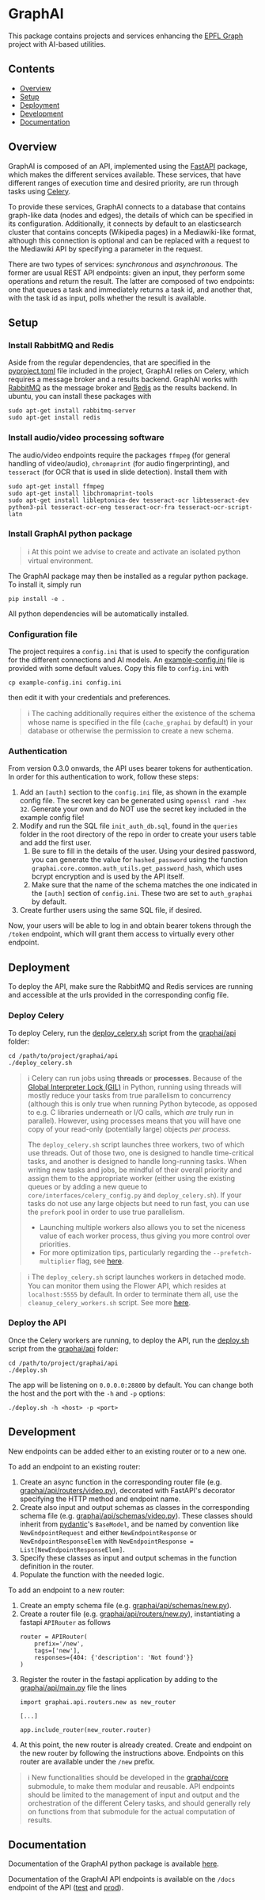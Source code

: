 # GraphAI

This package contains projects and services enhancing the [EPFL Graph](https://www.epfl.ch/education/educational-initiatives/cede/campusanalytics/epfl-graph/) project with AI-based utilities.

## Contents

* [Overview](#overview)
* [Setup](#setup)
* [Deployment](#deployment)
* [Development](#development)
* [Documentation](#documentation)

## Overview
GraphAI is composed of an API, implemented using the [FastAPI](https://fastapi.tiangolo.com/) package, which makes the different services available. These services, that have different ranges of execution time and desired priority, are run through tasks using [Celery](https://docs.celeryq.dev/en/stable/).

To provide these services, GraphAI connects to a database that contains graph-like data (nodes and edges), the details of which can be specified in its configuration. Additionally, it connects by default to an elasticsearch cluster that contains concepts (Wikipedia pages) in a Mediawiki-like format, although this connection is optional and can be replaced with a request to the Mediawiki API by specifying a parameter in the request.

There are two types of services: *synchronous* and *asynchronous*. The former are usual REST API endpoints: given an input, they perform some operations and return the result. The latter are composed of two endpoints: one that queues a task and immediately returns a task id, and another that, with the task id as input, polls whether the result is available.

## Setup
### Install RabbitMQ and Redis
Aside from the regular dependencies, that are specified in the [pyproject.toml](pyproject.toml) file included in the project, GraphAI relies on Celery, which requires a message broker and a results backend. GraphAI works with [RabbitMQ](https://www.rabbitmq.com/) as the message broker and [Redis](https://redis.io/) as the results backend. In ubuntu, you can install these packages with
```
sudo apt-get install rabbitmq-server
sudo apt-get install redis
```

### Install audio/video processing software
The audio/video endpoints require the packages `ffmpeg` (for general handling of video/audio), 
`chromaprint` (for audio fingerprinting), and `tesseract` (for OCR that is used in slide detection). Install them with
```
sudo apt-get install ffmpeg
sudo apt-get install libchromaprint-tools
sudo apt-get install libleptonica-dev tesseract-ocr libtesseract-dev python3-pil tesseract-ocr-eng tesseract-ocr-fra tesseract-ocr-script-latn
```

### Install GraphAI python package
> ℹ️ At this point we advise to create and activate an isolated python virtual environment.

The GraphAI package may then be installed as a regular python package. To install it, simply run
```
pip install -e .
```
All python dependencies will be automatically installed.

### Configuration file
The project requires a `config.ini` that is used to specify the configuration for the different connections and AI models. An [example-config.ini](example-config.ini) file is provided with some default values. Copy this file to `config.ini` with

```
cp example-config.ini config.ini
```

then edit it with your credentials and preferences.

> ℹ️ The caching additionally requires either the existence of the schema whose name is specified in the file (`cache_graphai` by default) in your database or otherwise the permission to create a new schema.

### Authentication
From version 0.3.0 onwards, the API uses bearer tokens for authentication. In order for this authentication to work, 
follow these steps:

1. Add an `[auth]` section to the `config.ini` file, as shown in the example config file. The secret key can be generated using `openssl rand -hex 32`. 
Generate your own and do NOT use the secret key included in the example config file!
2. Modify and run the SQL file `init_auth_db.sql`, found in the `queries` folder in the root directory of the repo in 
order to create your users table and add the first user.
   1. Be sure to fill in the details of the user. Using your desired password, you can generate the value for
   `hashed_password` using the function `graphai.core.common.auth_utils.get_password_hash`, which uses 
   bcrypt encryption and is used by the API itself.
   2. Make sure that the name of the schema matches the one indicated in the `[auth]` section of `config.ini`. These 
   two are set to `auth_graphai` by default.
3. Create further users using the same SQL file, if desired.

Now, your users will be able to log in and obtain bearer tokens through the `/token` endpoint, which will grant them 
access to virtually every other endpoint.

## Deployment
To deploy the API, make sure the RabbitMQ and Redis services are running and accessible at the urls provided in the corresponding config file.

### Deploy Celery
To deploy Celery, run the [deploy_celery.sh](graphai/api/deploy_celery.sh) script from the [graphai/api](graphai/api) folder:
```
cd /path/to/project/graphai/api
./deploy_celery.sh
```
 
> ℹ️ Celery can run jobs using **threads** or **processes**. Because of the [Global Interpreter Lock (GIL)](https://docs.celeryq.dev/projects/celery-enhancement-proposals/en/latest/glossary.html#term-GIL) in Python, running using threads will mostly reduce your tasks from true parallelism to concurrency (although this is only true when running Python bytecode, as opposed to e.g. C libraries underneath or I/O calls, which *are* truly run in parallel). However, using processes means that you will have one copy of your read-only (potentially large) objects *per process*.
> 
> The `deploy_celery.sh` script launches three workers, two of which use threads. Out of those two, one is designed to handle time-critical tasks, and another is designed to handle long-running tasks. When writing new tasks and jobs, be mindful of their overall priority and assign them to the appropriate worker (either using the existing queues or by adding a new queue to `core/interfaces/celery_config.py` and `deploy_celery.sh`).
> If your tasks do not use any large objects but need to run fast, you can use the `prefork` pool in order to use true parallelism.
> * Launching multiple workers also allows you to set the niceness value of each worker process, thus giving you more control over priorities.
> * For more optimization tips, particularly regarding the `--prefetch-multiplier` flag, see [here](https://docs.celeryq.dev/en/stable/userguide/optimizing.html#optimizing-prefetch-limit).

> ℹ️ The `deploy_celery.sh` script launches workers in detached mode. You can monitor them using the Flower API, which resides at `localhost:5555` by default. In order to terminate them all, use the `cleanup_celery_workers.sh` script. See more [here](https://docs.celeryq.dev/en/stable/userguide/workers.html#stopping-the-worker).

### Deploy the API
Once the Celery workers are running, to deploy the API, run the [deploy.sh](graphai/api/deploy.sh) script from the [graphai/api](graphai/api) folder:
```
cd /path/to/project/graphai/api
./deploy.sh
```
The app will be listening on `0.0.0.0:28800` by default. You can change both the host and the port with the `-h` and `-p` options:
```
./deploy.sh -h <host> -p <port>
```

## Development
New endpoints can be added either to an existing router or to a new one.

To add an endpoint to an existing router:
1. Create an async function in the corresponding router file (e.g. [graphai/api/routers/video.py](graphai/api/routers/video.py)), decorated with FastAPI's decorator specifying the HTTP method and endpoint name.
2. Create also input and output schemas as classes in the corresponding schema file (e.g. [graphai/api/schemas/video.py](graphai/api/schemas/video.py)). These classes should inherit from [pydantic](https://docs.pydantic.dev/)'s ``BaseModel``, and be named by convention like ``NewEndpointRequest`` and either ``NewEndpointResponse`` or ``NewEndpointResponseElem`` with ``NewEndpointResponse = List[NewEndpointResponseElem]``.
3. Specify these classes as input and output schemas in the function definition in the router.
4. Populate the function with the needed logic.

To add an endpoint to a new router:
1. Create an empty schema file (e.g. [graphai/api/schemas/new.py](graphai/api/schemas/new.py)).
2. Create a router file (e.g. [graphai/api/routers/new.py](graphai/api/routers/new.py)), instantiating a fastapi ``APIRouter`` as follows
    ```
    router = APIRouter(
        prefix='/new',
        tags=['new'],
        responses={404: {'description': 'Not found'}}
    )
    ```
3. Register the router in the fastapi application by adding to the [graphai/api/main.py](graphai/api/main.py) file the lines
    ```
    import graphai.api.routers.new as new_router

    [...]

    app.include_router(new_router.router)
    ```
4. At this point, the new router is already created. Create and endpoint on the new router by following the instructions above. Endpoints on this router are available under the ``/new`` prefix.

> ℹ️ New functionalities should be developed in the [graphai/core](graphai/core) submodule, to make them modular and reusable. API endpoints should be limited to the management of input and output and the orchestration of the different Celery tasks, and should generally rely on functions from that submodule for the actual computation of results.

## Documentation
Documentation of the GraphAI python package is available [here](https://epflgraph.github.io/graphai/graphai).

Documentation of the GraphAI API endpoints is available on the ``/docs`` endpoint of the API ([test](http://test-graphai.epfl.ch/docs) and [prod](http://graphai.epfl.ch/docs)).